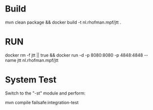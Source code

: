 # Build
mvn clean package && docker build -t nl.rhofman.mpf/jtt .

# RUN

docker rm -f jtt || true && docker run -d -p 8080:8080 -p 4848:4848 --name jtt nl.rhofman.mpf/jtt 

# System Test

Switch to the "-st" module and perform:

mvn compile failsafe:integration-test